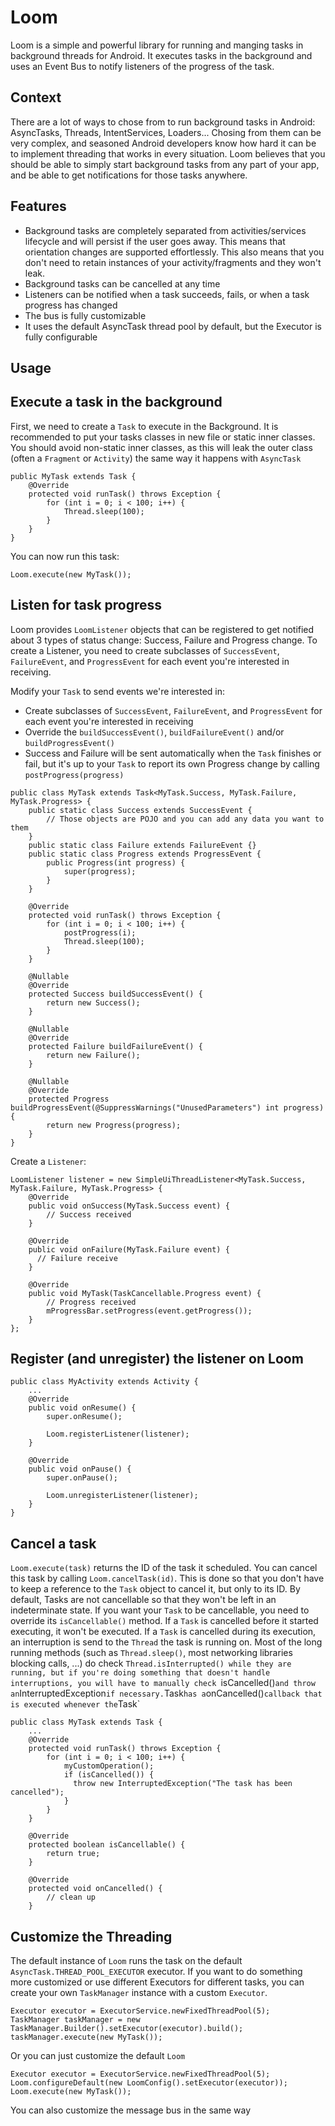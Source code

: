 Loom
====

Loom is a simple and powerful library for running and manging tasks in background threads for Android.
It executes tasks in the background and uses an Event Bus to notify listeners of the progress of the task.

Context
-------
There are a lot of ways to chose from to run background tasks in Android: AsyncTasks, Threads, IntentServices, Loaders...
Chosing from them can be very complex, and seasoned Android developers know how hard it can be to implement threading that works in every situation.
Loom believes that you should be able to simply start background tasks from any part of your app, and be able to get notifications for those tasks anywhere.


Features
--------
  - Background tasks are completely separated from activities/services lifecycle and will persist if the user goes away. This means that orientation changes are supported effortlessly. This also means that you don't need to retain instances of your activity/fragments and they won't leak. 
  - Background tasks can be cancelled at any time
  - Listeners can be notified when a task succeeds, fails, or when a task progress has changed
  - The bus is fully customizable
  - It uses the default AsyncTask thread pool by default, but the Executor is fully configurable
  
Usage
-----

Execute a task in the background
--------------------------------
First, we need to create a `Task` to execute in the Background. It is recommended to put your tasks classes in new file or static inner classes. You should avoid non-static inner classes, as this will leak the outer class (often a `Fragment` or `Activity`) the same way it happens with `AsyncTask`
```
public MyTask extends Task {
    @Override
    protected void runTask() throws Exception {
        for (int i = 0; i < 100; i++) {
            Thread.sleep(100);
        }
    }
}
```
You can now run this task:
```
Loom.execute(new MyTask());
```

Listen for task progress
------------------------
Loom provides `LoomListener` objects that can be registered to get notified about 3 types of status change: Success, Failure and Progress change.
To create a Listener, you need to create subclasses of `SuccessEvent`, `FailureEvent`, and `ProgressEvent` for each event you're interested in receiving.

Modify your `Task` to send events we're interested in:
 - Create subclasses of `SuccessEvent`, `FailureEvent`, and `ProgressEvent` for each event you're interested in receiving
 - Override the `buildSuccessEvent()`, `buildFailureEvent()` and/or `buildProgressEvent()`
 - Success and Failure will be sent automatically when the `Task` finishes or fail, but it's up to your `Task` to report its own Progress change by calling `postProgress(progress)`
```
public class MyTask extends Task<MyTask.Success, MyTask.Failure, MyTask.Progress> {
    public static class Success extends SuccessEvent {
        // Those objects are POJO and you can add any data you want to them
    }
    public static class Failure extends FailureEvent {}
    public static class Progress extends ProgressEvent {
        public Progress(int progress) {
            super(progress);
        }
    }

    @Override
    protected void runTask() throws Exception {
        for (int i = 0; i < 100; i++) {
            postProgress(i);
            Thread.sleep(100);
        }
    }

    @Nullable
    @Override
    protected Success buildSuccessEvent() {
        return new Success();
    }

    @Nullable
    @Override
    protected Failure buildFailureEvent() {
        return new Failure();
    }

    @Nullable
    @Override
    protected Progress buildProgressEvent(@SuppressWarnings("UnusedParameters") int progress) {
        return new Progress(progress);
    }
}
```

Create a `Listener`:
```
LoomListener listener = new SimpleUiThreadListener<MyTask.Success, MyTask.Failure, MyTask.Progress> {
    @Override
    public void onSuccess(MyTask.Success event) {
        // Success received
    }

    @Override
    public void onFailure(MyTask.Failure event) {
      // Failure receive
    }

    @Override
    public void MyTask(TaskCancellable.Progress event) {
        // Progress received
        mProgressBar.setProgress(event.getProgress());
    }
};
```
Register (and unregister) the listener on Loom
-----------------------------
```
public class MyActivity extends Activity {
    ...
    @Override
    public void onResume() {
        super.onResume();
        
        Loom.registerListener(listener);
    }
    
    @Override
    public void onPause() {
        super.onPause();
        
        Loom.unregisterListener(listener);
    }
}
```

Cancel a task
-------------
`Loom.execute(task)` returns the ID of the task it scheduled. You can cancel this task by calling `Loom.cancelTask(id)`. This is done so that you don't have to keep a reference to the `Task` object to cancel it, but only to its ID.
By default, Tasks are not cancellable so that they won't be left in an indeterminate state. If you want your `Task` to be cancellable, you need to override its `isCancellable()` method.
If a `Task` is cancelled before it started executing, it won't be executed. If a `Task` is cancelled during its execution, an interruption is send to the `Thread` the task is running on.
Most of the long running methods (such as `Thread.sleep()`, most networking libraries blocking calls, ...) do check `Thread.isInterrupted() while they are running, but if you're doing something that doesn't handle interruptions, you will have to manually check `isCancelled()` and throw an `InterruptedException` if necessary.
`Task` has a `onCancelled()` callback that is executed whenever the `Task` 
```
public class MyTask extends Task {
    ...
    @Override
    protected void runTask() throws Exception {
        for (int i = 0; i < 100; i++) {
            myCustomOperation();
            if (isCancelled()) {
              throw new InterruptedException("The task has been cancelled");
            }
        }
    }
    
    @Override
    protected boolean isCancellable() {
        return true;
    }

    @Override
    protected void onCancelled() {
        // clean up
    }
```

Customize the Threading
-----------------------
The default instance of `Loom` runs the task on the default `AsyncTask.THREAD_POOL_EXECUTOR` executor. If you want to do something more customized or use different Executors for different tasks, you can create your own `TaskManager` instance with a custom `Executor`.
```
Executor executor = ExecutorService.newFixedThreadPool(5);
TaskManager taskManager = new TaskManager.Builder().setExecutor(executor).build();
taskManager.execute(new MyTask());
```
Or you can just customize the default `Loom`
```
Executor executor = ExecutorService.newFixedThreadPool(5);
Loom.configureDefault(new LoomConfig().setExecutor(executor));
Loom.execute(new MyTask());
```

You can also customize the message bus in the same way

